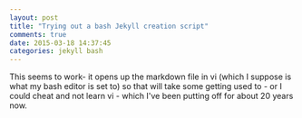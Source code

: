 ```yaml
---
layout: post
title: "Trying out a bash Jekyll creation script"
comments: true
date: 2015-03-18 14:37:45
categories: jekyll bash
---
```


This seems to work- it opens up the markdown file in vi (which I suppose is what my bash editor is set to) so that will take some getting used to - or I could cheat and not learn vi - which I've been putting off for about 20 years now.
